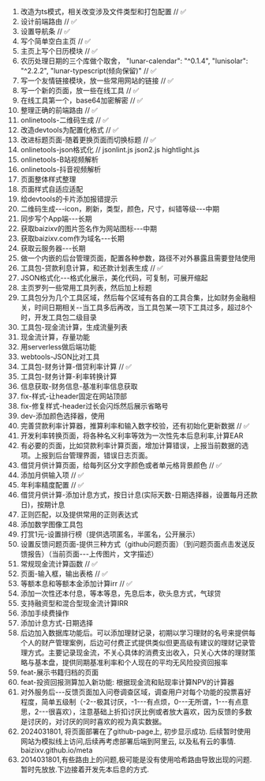 1. 改造为ts模式，相关改变涉及文件类型和打包配置 // ✅
2. 设计前端路由 // ✅
3. 设置导航条 // ✅
4. 写个简单空白主页 // ✅
5. 主页上写个日历模块 // ✅
6. 农历处理日期的三个库做个取舍，  "lunar-calendar": "^0.1.4", "lunisolar": "^2.2.2", "lunar-typescript(倾向保留)" // ✅
7.  写一个友情链接模块，放一些常用网站的链接 // ✅
8.  写一个新的页面，放一些在线工具 // ✅
9.  在线工具第一个，base64加密解密 // ✅
10. 整理正确的前端路由 // ✅
11. onlinetools-二维码生成 // ✅
12. 改造devtools为配置化格式 // ✅
13. 改进标题页面-随着更换页面而切换标题 // ✅
14. onlinetools-json格式化 // jsonlint.js json2.js hightlight.js
15. onlinetools-B站视频解析
16. onlinetools-抖音视频解析
17. 页面整体样式整理
18. 页面样式自适应适配
19. 给devtools的卡片添加报错提示
20. 二维码生成---icon，刷新，类型，颜色，尺寸，纠错等级---中期
21. 同步写个App端---长期
22. 获取baizixv的图片签名作为网站图标---中期
23. 获取baizixv.com作为域名---长期
24. 获取云服务器---长期
25. 做一个内嵌的后台管理页面，配置各种参数，路径不对外暴露且需要登陆使用
26. 工具包-贷款利息计算，和还款计划表生成 // ✅
27. JSON格式化---格式化展示，美化代码，可复制，可展开缩起
28. 主页罗列一些常用工具列表，然后加上标题
29. 工具包分为几个工具区域，然后每个区域有各自的工具合集，比如财务金融相关，时间日期相关--当工具多后再改，当工具包某一项下工具过多，超过8个时，开发工具包二级目录
30. 工具包-现金流计算，生成流量列表
31. 现金流计算，存量功能
32. 用serverless做后端功能
33. webtools-JSON比对工具
34. 工具包-财务计算-借贷利率计算 // ✅
35. 工具包-财务计算-利率转换计算
36. 信息获取-财务信息-基准利率信息获取
37. fix-样式-让header固定在网站顶部
38. fix-修复样式-header过长会闪烁然后展示省略号
39. dev-添加颜色选择器，使用<ColorPicker />
40. 完善贷款利率计算器，推算利率和输入数字校验，还有初始化更新数据 // ✅
41. 开发利率转换页面，将各种名义利率等效为一次性先本后息利率,计算EAR
42. 有必要的页面，比如贷款利率计算页面，增加计算错误，上报当前数据的选项。上报到后台管理界面，错误日志页面。
43. 借贷月供计算页面，给每列区分文字颜色或者单元格背景颜色 // ✅
44. 添加月供输入项 // ✅
45. 年利率精度配置 // ✅
46. 借贷月供计算-添加计息方式，按日计息(实际天数-日期选择器，设置每月还款日)，按期计息
47. 正则匹配，以及提供常用的正则表达式
48. 添加数学图像工具包
49. 打赏1元-设置排行榜（提供选项匿名，半匿名，公开展示）
50. 设置反馈问题页面-提供三种方式（github问题页面）（到问题页面点击发送反馈报告）（当前页面---上传图片，文字描述）
51. 常规现金流计算函数 // ✅
52. 页面-输入框，输出表格  // ✅
53. 等额本息和等额本金添加计算irr // ✅
54. 添加一次性还本付息，等本等息，先息后本，砍头息方式，气球贷
55. 支持融资型和混合型现金流计算IRR
56. 添加手续费操作
57. 添加计息方式-日期选择
58. 后边加入数据库功能后。可以添加理财记录，初期以学习理财的名号来提供每个人的财产管理案例，后边可付费正式提供类似但更高级有建议的理财记录管理方式。主要记录现金流，不关心具体的消费支出收入，只关心大体的理财策略与基本盘，提供同期基准利率和个人现在的平均无风险投资回报率
59. feat-展示书籍归档的页面
60. feat-投资回报测算加入新功能: 根据现金流和贴现率计算NPV的计算器
61. 对外服务后---反馈页面加入问卷调查区域，调查用户对每个功能的投票喜好程度，简单五级制（-2--极其讨厌，-1---有点烦，0---无所谓，1---有点意思，2---很喜欢），注意基础上折扣讨厌比例或者放大喜欢，因为反馈的多数是讨厌的，对讨厌的同时喜欢的视为真实数据。
62. 2024031801, 将页面部署在了github-page上, 初步显示成功. 后续暂时使用网站为模拟线上访问,后续再考虑部署后端到阿里云, 以及私有云的事情. baizixv.github.io/meta
63. 2014031801,有些路由上的问题,极可能是没有使用哈希路由导致出现的问题.暂时先放放.下边接着开发先本后息的方式. 
